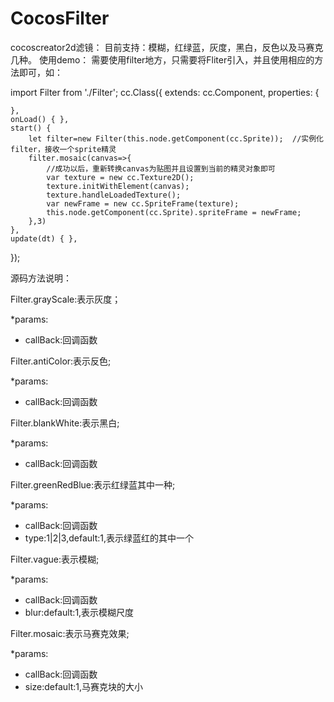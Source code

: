 # CocosFilter
cocoscreator2d滤镜：
目前支持：模糊，红绿蓝，灰度，黑白，反色以及马赛克几种。
使用demo：
需要使用filter地方，只需要将Fliter引入，并且使用相应的方法即可，如：

import Filter from './Filter';
cc.Class({
    extends: cc.Component,
    properties: {

    },
    onLoad() { },
    start() {
        let filter=new Filter(this.node.getComponent(cc.Sprite));  //实例化filter，接收一个sprite精灵
        filter.mosaic(canvas=>{
            //成功以后，重新转换canvas为贴图并且设置到当前的精灵对象即可
            var texture = new cc.Texture2D();
            texture.initWithElement(canvas);
            texture.handleLoadedTexture();
            var newFrame = new cc.SpriteFrame(texture);
            this.node.getComponent(cc.Sprite).spriteFrame = newFrame;
        },3)
    },
    update(dt) { },
});


源码方法说明：


Filter.grayScale:表示灰度；

*params:
* callBack:回调函数


Filter.antiColor:表示反色;

*params:
* callBack:回调函数


Filter.blankWhite:表示黑白;

*params:
* callBack:回调函数


Filter.greenRedBlue:表示红绿蓝其中一种;

*params:
* callBack:回调函数
* type:1|2|3,default:1,表示绿蓝红的其中一个


Filter.vague:表示模糊;

*params:
* callBack:回调函数
* blur:default:1,表示模糊尺度


Filter.mosaic:表示马赛克效果;

*params:
* callBack:回调函数
* size:default:1,马赛克块的大小

